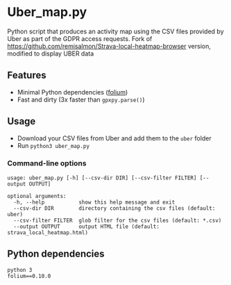 # Uber_map.py

Python script that produces an activity map using the CSV files provided by Uber as part of the GDPR access requests.
Fork of https://github.com/remisalmon/Strava-local-heatmap-browser version, modified to display UBER data

## Features

* Minimal Python dependencies ([folium](https://github.com/python-visualization/folium))
* Fast and dirty (3x faster than `gpxpy.parse()`)

## Usage

* Download your CSV files from Uber and add them to the `uber` folder  
* Run `python3 uber_map.py`

### Command-line options

```
usage: uber_map.py [-h] [--csv-dir DIR] [--csv-filter FILTER] [--output OUTPUT]

optional arguments:
  -h, --help           show this help message and exit
  --csv-dir DIR        directory containing the csv files (default: uber)
  --csv-filter FILTER  glob filter for the csv files (default: *.csv)
  --output OUTPUT      output HTML file (default: strava_local_heatmap.html)
```

## Python dependencies

```
python 3
folium==0.10.0

```